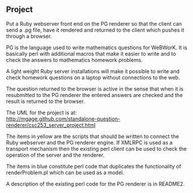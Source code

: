 Project
------------

Put a Ruby webserver front end on the PG renderer so that the client
can send a .pg file, have it rendered and 
returned to the client which pushes it through a browser.  

PG is the language used to write mathematics questions for WeBWorK.  It is basically perl with 
additional macros that make it easier to write and to check the answers to mathematics homework
problems.  

A light weight Ruby server installations will make it possible to write and check homework questions
on a laptop without connections to the web.

The question returned to  the browser is active in the sense that 
when it is resubmitted to the PG renderer the entered answers are checked
and the result is  returned to the browser.


The UML for the project is at:  
http://mgage.github.com/standalone-question-renderer/csc253_server_project.html

The items in yellow are the scripts that should be written to connect the Ruby webserver and the 
PG renderer engine.  If XMLRPC is used as a transport mechanism
then the existing perl client can be used to check the operation of the server and the renderer.

The items in blue constitute perl code that duplicates the functionality of renderProblem.pl which
can be used as a model.

A description of the existing perl code for the PG renderer is in README2.


